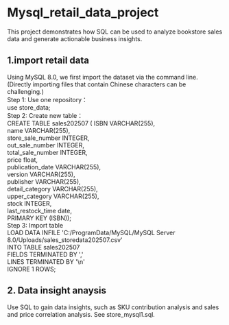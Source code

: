 # Mysql_retail_data_project
This project demonstrates how SQL can be used to analyze bookstore sales data and generate actionable business insights.

## 1.import retail data
Using MySQL 8.0, we first import the dataset via the command line. (Directly importing files that contain Chinese characters can be challenging.)<br>
Step 1: Use one repository：<br>
use store_data;<br>
Step 2: Create new table：<br>
CREATE TABLE sales202507 ( ISBN VARCHAR(255),<br>
            name VARCHAR(255),<br>
            store_sale_number INTEGER,<br>
	    out_sale_number INTEGER,<br>
	    total_sale_number INTEGER,<br>
	    price float,<br>
	    publication_date VARCHAR(255),<br>
	    version VARCHAR(255),<br>
	    publisher VARCHAR(255),<br>
	    detail_category VARCHAR(255),<br>
            upper_category VARCHAR(255),<br>
	    stock INTEGER,<br>
            last_restock_time date,<br>
            PRIMARY KEY (ISBN));<br>
Step 3: Import table<br>
LOAD DATA INFILE 'C:/ProgramData/MySQL/MySQL Server 8.0/Uploads/sales_storedata202507.csv'<br>
INTO TABLE sales202507 <br>
FIELDS TERMINATED BY ','<br>
LINES TERMINATED BY '\n'<br>
IGNORE 1 ROWS;<br>

## 2. Data insight anaysis
Use SQL to gain data insights, such as SKU contribution analysis and sales and price correlation analysis. See store_mysql1.sql.
